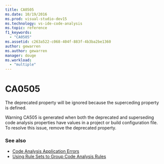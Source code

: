 ```yaml
---
title: CA0505
ms.date: 10/19/2016
ms.prod: visual-studio-dev15
ms.technology: vs-ide-code-analysis
ms.topic: reference
f1_keywords:
  - "CA0505"
ms.assetid: c263a522-c068-404f-883f-4b3ba2be1360
author: gewarren
ms.author: gewarren
manager: douge
ms.workload:
  - "multiple"
---
```

# CA0505

The deprecated property will be ignored because the superceding property is defined.

Warning CA505 is generated when both the deprecated and superseding code analysis properties have values in a project or build configuration file. To resolve this issue, remove the deprecated property.

### See also

- [Code Analysis Application Errors](../code-quality/code-analysis-application-errors.md)
- [Using Rule Sets to Group Code Analysis Rules](../code-quality/using-rule-sets-to-group-code-analysis-rules.md)